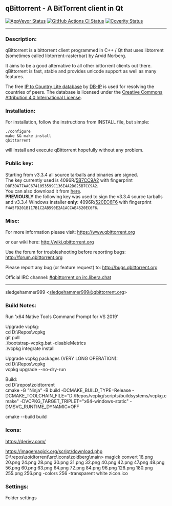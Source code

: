 qBittorrent - A BitTorrent client in Qt
------------------------------------------

[![AppVeyor Status](https://ci.appveyor.com/api/projects/status/github/qbittorrent/qBittorrent?branch=master&svg=true)](https://ci.appveyor.com/project/qbittorrent/qBittorrent)
[![GitHub Actions CI Status](https://github.com/qbittorrent/qBittorrent/workflows/GitHub%20Actions%20CI/badge.svg)](https://github.com/qbittorrent/qBittorrent/actions)
[![Coverity Status](https://scan.coverity.com/projects/5494/badge.svg)](https://scan.coverity.com/projects/5494)
********************************
### Description:
qBittorrent is a bittorrent client programmed in C++ / Qt that uses
libtorrent (sometimes called libtorrent-rasterbar) by Arvid Norberg.

It aims to be a good alternative to all other bittorrent clients
out there. qBittorrent is fast, stable and provides unicode
support as well as many features.

The free [IP to Country Lite database](https://db-ip.com/db/download/ip-to-country-lite) by [DB-IP](https://db-ip.com/) is used for resolving the countries of peers. The database is licensed under the [Creative Commons Attribution 4.0 International License](https://creativecommons.org/licenses/by/4.0/).

### Installation:
For installation, follow the instructions from INSTALL file, but simple:

```
./configure
make && make install
qbittorrent
```

will install and execute qBittorrent hopefully without any problem.

### Public key:
Starting from v3.3.4 all source tarballs and binaries are signed.<br />
The key currently used is 4096R/[5B7CC9A2](https://pgp.mit.edu/pks/lookup?op=get&search=0x6E4A2D025B7CC9A2) with fingerprint `D8F3DA77AAC6741053599C136E4A2D025B7CC9A2`.<br />
You can also download it from [here](https://github.com/qbittorrent/qBittorrent/raw/master/5B7CC9A2.asc).<br />
**PREVIOUSLY** the following key was used to sign the v3.3.4 source tarballs and v3.3.4 Windows installer **only**: 4096R/[520EC6F6](https://pgp.mit.edu/pks/lookup?op=get&search=0xA1ACCAE4520EC6F6) with fingerprint `F4A5FD201B117B1C2AB590E2A1ACCAE4520EC6F6`.<br />

### Misc:
For more information please visit:
https://www.qbittorrent.org

or our wiki here:
http://wiki.qbittorrent.org

Use the forum for troubleshooting before reporting bugs:
http://forum.qbittorrent.org

Please report any bug (or feature request) to:
http://bugs.qbittorrent.org

Official IRC channel:
[#qbittorrent on irc.libera.chat](ircs://irc.libera.chat:6697/qbittorrent)

------------------------------------------
sledgehammer999 \<sledgehammer999@qbittorrent.org\>


### Build Notes:

Run 'x64 Native Tools Command Prompt for VS 2019'<br />

Upgrade vcpkg:<br />
cd D:\Repos\vcpkg<br />
git pull<br />
.\bootstrap-vcpkg.bat -disableMetrics<br />
.\vcpkg integrate install<br />

Upgrade vcpkg packages (VERY LONG OPERATION):<br />
cd D:\Repos\vcpkg<br />
vcpkg upgrade --no-dry-run<br />

Build:<br />
cd D:\repos\zoidtorrent<br />
cmake -G "Ninja" -B build -DCMAKE_BUILD_TYPE=Release -DCMAKE_TOOLCHAIN_FILE="D:/Repos/vcpkg/scripts/buildsystems/vcpkg.cmake" -DVCPKG_TARGET_TRIPLET="x64-windows-static" -DMSVC_RUNTIME_DYNAMIC=OFF<br />

cmake --build build<br />

### Icons:
https://derivv.com/<br />

https://imagemagick.org/script/download.php<br />
D:\repos\zoidtorrent\src\icons\zoidberg\main> magick convert 16.png 20.png 24.png 28.png 30.png 31.png 32.png 40.png 42.png 47.png 48.png 56.png 60.png 63.png 64.png 72.png 84.png 96.png 128.png 180.png 255.png 256.png -colors 256 -transparent white zicon.ico<br />

### Settings:
Folder settings<br />
